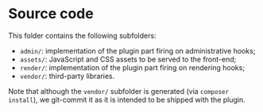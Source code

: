 # Source code

This folder contains the following subfolders:

- `admin/`: implementation of the plugin part firing on administrative hooks;
- `assets/`: JavaScript and CSS assets to be served to the front-end;
- `render/`: implementation of the plugin part firing on rendering hooks;
- `vendor/`: third-party libraries.

Note that although the `vendor/` subfolder is generated (via
`composer install`), we git-commit it as it is intended to be shipped with the
plugin.

